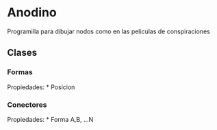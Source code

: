 # Anodino

Programilla para dibujar nodos como en las peliculas de conspiraciones

## Clases

### Formas

Propiedades:
	* Posicion

### Conectores

Propiedades:
	* Forma A,B, ...N
